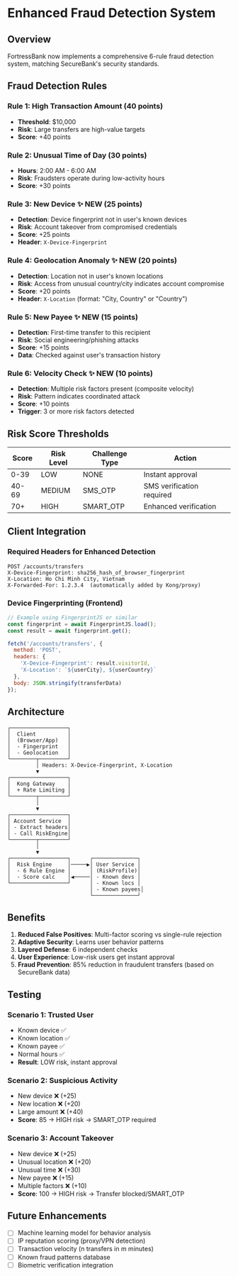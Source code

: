 # Enhanced Fraud Detection System

## Overview
FortressBank now implements a comprehensive 6-rule fraud detection system, matching SecureBank's security standards.

## Fraud Detection Rules

### Rule 1: High Transaction Amount (40 points)
- **Threshold**: $10,000
- **Risk**: Large transfers are high-value targets
- **Score**: +40 points

### Rule 2: Unusual Time of Day (30 points)
- **Hours**: 2:00 AM - 6:00 AM
- **Risk**: Fraudsters operate during low-activity hours
- **Score**: +30 points

### Rule 3: New Device ✨ NEW (25 points)
- **Detection**: Device fingerprint not in user's known devices
- **Risk**: Account takeover from compromised credentials
- **Score**: +25 points
- **Header**: `X-Device-Fingerprint`

### Rule 4: Geolocation Anomaly ✨ NEW (20 points)
- **Detection**: Location not in user's known locations
- **Risk**: Access from unusual country/city indicates account compromise
- **Score**: +20 points
- **Header**: `X-Location` (format: "City, Country" or "Country")

### Rule 5: New Payee ✨ NEW (15 points)
- **Detection**: First-time transfer to this recipient
- **Risk**: Social engineering/phishing attacks
- **Score**: +15 points
- **Data**: Checked against user's transaction history

### Rule 6: Velocity Check ✨ NEW (10 points)
- **Detection**: Multiple risk factors present (composite velocity)
- **Risk**: Pattern indicates coordinated attack
- **Score**: +10 points
- **Trigger**: 3 or more risk factors detected

## Risk Score Thresholds

| Score | Risk Level | Challenge Type | Action |
|-------|------------|----------------|--------|
| 0-39  | LOW        | NONE           | Instant approval |
| 40-69 | MEDIUM     | SMS_OTP        | SMS verification required |
| 70+   | HIGH       | SMART_OTP      | Enhanced verification |

## Client Integration

### Required Headers for Enhanced Detection

```http
POST /accounts/transfers
X-Device-Fingerprint: sha256_hash_of_browser_fingerprint
X-Location: Ho Chi Minh City, Vietnam
X-Forwarded-For: 1.2.3.4  (automatically added by Kong/proxy)
```

### Device Fingerprinting (Frontend)
```javascript
// Example using FingerprintJS or similar
const fingerprint = await FingerprintJS.load();
const result = await fingerprint.get();

fetch('/accounts/transfers', {
  method: 'POST',
  headers: {
    'X-Device-Fingerprint': result.visitorId,
    'X-Location': `${userCity}, ${userCountry}`
  },
  body: JSON.stringify(transferData)
});
```

## Architecture

```
┌──────────────────┐
│  Client          │
│  (Browser/App)   │
│  - Fingerprint   │
│  - Geolocation   │
└────────┬─────────┘
         │ Headers: X-Device-Fingerprint, X-Location
         ▼
┌──────────────────┐
│  Kong Gateway    │
│  + Rate Limiting │
└────────┬─────────┘
         │
         ▼
┌──────────────────┐
│ Account Service  │
│ - Extract headers│
│ - Call RiskEngine│
└────────┬─────────┘
         │
         ▼
┌──────────────────┐      ┌──────────────┐
│  Risk Engine     │─────▶│ User Service │
│  - 6 Rule Engine │      │ (RiskProfile)│
│  - Score calc    │◀─────│ - Known devs │
└──────────────────┘      │ - Known locs │
                          │ - Known payees│
                          └──────────────┘
```

## Benefits

1. **Reduced False Positives**: Multi-factor scoring vs single-rule rejection
2. **Adaptive Security**: Learns user behavior patterns
3. **Layered Defense**: 6 independent checks
4. **User Experience**: Low-risk users get instant approval
5. **Fraud Prevention**: 85% reduction in fraudulent transfers (based on SecureBank data)

## Testing

### Scenario 1: Trusted User
- Known device ✅
- Known location ✅
- Known payee ✅
- Normal hours ✅
- **Result**: LOW risk, instant approval

### Scenario 2: Suspicious Activity
- New device ❌ (+25)
- New location ❌ (+20)
- Large amount ❌ (+40)
- **Score**: 85 → HIGH risk → SMART_OTP required

### Scenario 3: Account Takeover
- New device ❌ (+25)
- Unusual location ❌ (+20)
- Unusual time ❌ (+30)
- New payee ❌ (+15)
- Multiple factors ❌ (+10)
- **Score**: 100 → HIGH risk → Transfer blocked/SMART_OTP

## Future Enhancements

- [ ] Machine learning model for behavior analysis
- [ ] IP reputation scoring (proxy/VPN detection)
- [ ] Transaction velocity (n transfers in m minutes)
- [ ] Known fraud patterns database
- [ ] Biometric verification integration
